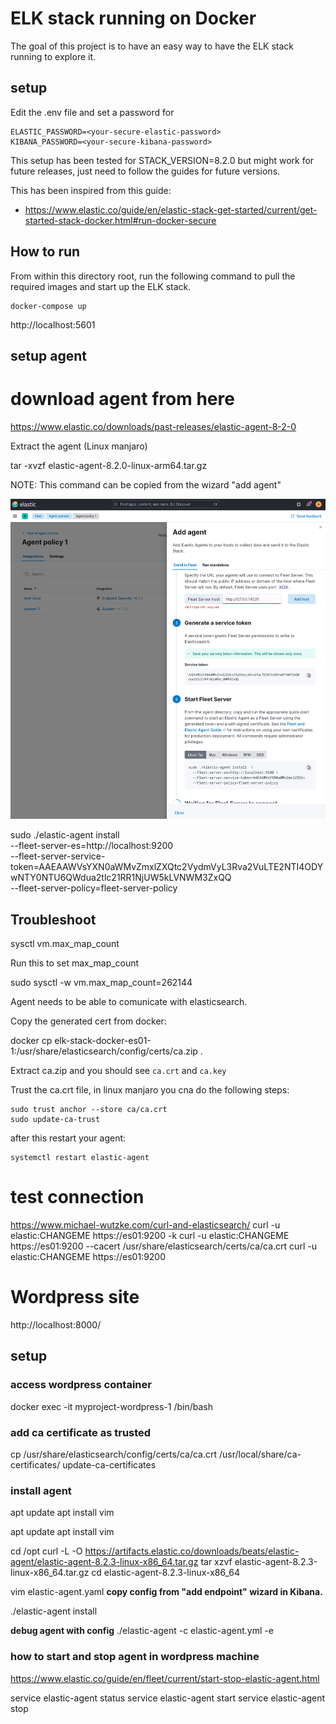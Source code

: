 # ELK stack running on Docker

The goal of this project is to have an easy way to have the ELK stack running to explore it.


## setup

Edit the .env file and set a password for

```
ELASTIC_PASSWORD=<your-secure-elastic-password>
KIBANA_PASSWORD=<your-secure-kibana-password>
```

This setup has been tested for STACK_VERSION=8.2.0 but might work for future releases, just need to follow the guides for future versions.

This has been inspired from this guide:

- https://www.elastic.co/guide/en/elastic-stack-get-started/current/get-started-stack-docker.html#run-docker-secure



## How to run

From within this directory root, run the following command to pull the required images and start up the ELK stack.

```
docker-compose up
```


http://localhost:5601


## setup agent



# download agent from here

https://www.elastic.co/downloads/past-releases/elastic-agent-8-2-0


Extract the agent (Linux manjaro)

tar -xvzf elastic-agent-8.2.0-linux-arm64.tar.gz 


NOTE: This command can be copied from the wizard "add agent"


![Add agent](images/add_agent.png "add agent")


sudo ./elastic-agent install  \
  --fleet-server-es=http://localhost:9200 \
  --fleet-server-service-token=AAEAAWVsYXN0aWMvZmxlZXQtc2VydmVyL3Rva2VuLTE2NTI4ODYwNTY0NTU6QWdua2tlc21RR1NjUW5kLVNWM3ZxQQ \
  --fleet-server-policy=fleet-server-policy


  ## Troubleshoot

  sysctl vm.max_map_count


Run this to set max_map_count

  sudo sysctl -w vm.max_map_count=262144



Agent needs to be able to comunicate with elasticsearch.

Copy the generated cert from docker:

docker cp elk-stack-docker-es01-1:/usr/share/elasticsearch/config/certs/ca.zip .

Extract ca.zip and you should see `ca.crt` and `ca.key`

Trust the ca.crt file, in linux manjaro you cna do the following steps:


```
sudo trust anchor --store ca/ca.crt
sudo update-ca-trust
```

after this restart your agent:

```
systemctl restart elastic-agent
```



# test connection
https://www.michael-wutzke.com/curl-and-elasticsearch/
curl -u elastic:CHANGEME https://es01:9200 -k
curl -u elastic:CHANGEME https://es01:9200 --cacert /usr/share/elasticsearch/certs/ca/ca.crt
curl -u elastic:CHANGEME https://es01:9200




# Wordpress site

http://localhost:8000/

## setup


### access wordpress container
docker exec -it myproject-wordpress-1 /bin/bash


### add ca certificate as trusted

cp /usr/share/elasticsearch/config/certs/ca/ca.crt /usr/local/share/ca-certificates/
update-ca-certificates


### install agent

apt update
apt install vim

apt update
apt install vim


cd /opt
curl -L -O https://artifacts.elastic.co/downloads/beats/elastic-agent/elastic-agent-8.2.3-linux-x86_64.tar.gz
tar xzvf elastic-agent-8.2.3-linux-x86_64.tar.gz
cd elastic-agent-8.2.3-linux-x86_64

vim elastic-agent.yaml
**copy config from "add endpoint" wizard in Kibana.**


./elastic-agent install

**debug agent with config**
./elastic-agent -c elastic-agent.yml -e


### how to start and stop agent in wordpress machine




https://www.elastic.co/guide/en/fleet/current/start-stop-elastic-agent.html

service elastic-agent status
service elastic-agent start
service elastic-agent stop




